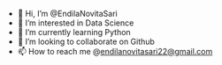 - 👋 Hi, I’m @EndilaNovitaSari
- 👀 I’m interested in Data Science
- 🌱 I’m currently learning Python
- 💞️ I’m looking to collaborate on Github
- 📫 How to reach me @endilanovitasari22@gmail.com

<!---
EndilaNovitaSari/EndilaNovitaSari is a ✨ special ✨ repository because its `README.md` (this file) appears on your GitHub profile.
You can click the Preview link to take a look at your changes.
--->
